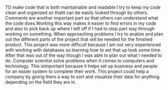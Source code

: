 TO make code that is both maintainable and readable I try to keep my code clean and organized so thatit can be easily looked through by others. Comments are another important part so that others can understand what the code does.Working this way makes it easier to find errors in my code and also to pick back up where I left off if I had to stop part way through working on something.
When approaching problems I try to analize and plan out the different parts of the project that will be needed for the finished product. This project was more difficult because I am not very experienced with working with databases so learning how to set that up took some time. After that was out of the way though I was able to plan out what I needed to do. 
Computer scientist solve problems when it comes to computers and technology. This isimportant because it helps set up business and people for an easier system to complete their work. This project could help a company by giving them a way to sort and visualize their data for anything depending on the field they are in.
